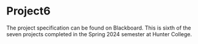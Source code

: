 # Project6  

The project specification can be found on Blackboard. This is sixth of the seven projects completed in the Spring 2024 semester at Hunter College.
